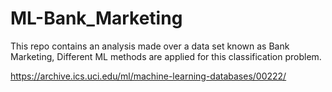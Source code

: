 # ML-Bank_Marketing
This repo contains an analysis made over a data set known as Bank Marketing, Different ML methods are applied for this classification problem.

https://archive.ics.uci.edu/ml/machine-learning-databases/00222/
